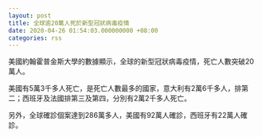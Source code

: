 ```yaml
---
layout: post
title: 全球逾20萬人死於新型冠狀病毒疫情
date: 2020-04-26 01:54:03.000000000 +08:00
categories: rss
---
```


美國約翰霍普金斯大學的數據顯示，全球的新型冠狀病毒疫情，死亡人數突破20萬人。

美國有5萬3千多人死亡，是死亡人數最多的國家，意大利有2萬6千多人，排第二；西班牙及法國排第三及第四，分別有2萬2千多人死亡。

另外，全球確診個案達到286萬多人，美國有92萬人確診，西班牙有22萬人確診。
